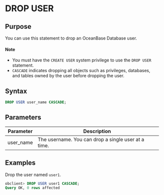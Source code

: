 # DROP USER

## Purpose

You can use this statement to drop an OceanBase Database user.

  <main id="notice" type='explain'>
    <h4>Note</h4>
    <ul>
    <li>You must have the <code>CREATE USER</code> system privilege to use the <code>DROP USER</code> statement. </li>
    <li><code>CASCADE</code> indicates dropping all objects such as privileges, databases, and tables owned by the user before dropping the user. </li>
    </ul>
  </main>

## Syntax

```sql
DROP USER user_name CASCADE;
```

## Parameters

| Parameter | Description |
|-----------|----------------|
| user_name | The username. You can drop a single user at a time.  |

## Examples

Drop the user named `user1`.

```sql
obclient> DROP USER user1 CASCADE;
Query OK, 0 rows affected
```
